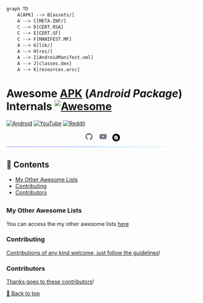 ```mermaid
graph TD
    A[APK] --> B[assets/]
    A --> C[META-INF/]
    C --> D[CERT.RSA]
    C --> E[CERT.SF]
    C --> F[MANIFEST.MF]
    A --> G[lib/]
    A --> H[res/]
    A --> I[AndroidManifest.xml]
    A --> J[classes.dex]
    A --> K[resources.arsc]
```

# Awesome [APK](https://en.wikipedia.org/wiki/Apk_(file_format)) (*A*_ndroid_ *P*_ac_*k*_age_) Internals [![Awesome](https://awesome.re/badge.svg)](https://awesome.re)
[![Android](https://img.shields.io/badge/Android-3DDC84?style=for-the-badge&logo=android&logoColor=white)]()
[![YouTube](https://img.shields.io/badge/YouTube-%23FF0000.svg?style=for-the-badge&logo=YouTube&logoColor=white)]() 
[![Reddit](https://img.shields.io/badge/Reddit-FF4500?style=for-the-badge&logo=reddit&logoColor=white)]()

<p align="center">
    <a href="https://github.com/cybersecurity-dev/"><img height="25" src="https://github.com/cybersecurity-dev/cybersecurity-dev/blob/main/assets/github.svg" alt="GitHub"></a>
    &nbsp;
    <a href="https://www.youtube.com/@CyberThreatDefence"><img height="25" src="https://github.com/cybersecurity-dev/cybersecurity-dev/blob/main/assets/youtube.svg" alt="YouTube"></a>
    &nbsp;
    <a href="https://cyberthreatdefence.com/my_awesome_lists"><img height="20" src="https://github.com/cybersecurity-dev/cybersecurity-dev/blob/main/assets/blog.svg" alt="My Awesome Lists"></a>
    <img src="https://github.com/cybersecurity-dev/cybersecurity-dev/blob/main/assets/bar.gif">
</p>

## 📖 Contents
- [My Other Awesome Lists](#my-other-awesome-lists)
- [Contributing](#contributing)
- [Contributors](#contributors)

##

### My Other Awesome Lists
You can access the my other awesome lists [here](https://cyberthreatdefence.com/my_awesome_lists)

### Contributing
[Contributions of any kind welcome, just follow the guidelines](contributing.md)!

### Contributors
[Thanks goes to these contributors](https://github.com/cybersecurity-dev/awesome-apk-internals/graphs/contributors)!

[🔼 Back to top](#awesome-apk-android-package-internals-)
